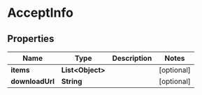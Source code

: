 

# AcceptInfo


## Properties

Name | Type | Description | Notes
------------ | ------------- | ------------- | -------------
**items** | **List&lt;Object&gt;** |  |  [optional]
**downloadUrl** | **String** |  |  [optional]



